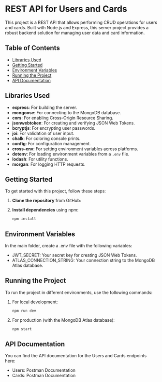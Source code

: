 # REST API for Users and Cards

This project is a REST API that allows performing CRUD operations for users and cards. Built with Node.js and Express, this server project provides a robust backend solution for managing user data and card information.

## Table of Contents

- [Libraries Used](#libraries-used)
- [Getting Started](#getting-started)
- [Environment Variables](#environment-variables)
- [Running the Project](#running-the-project)
- [API Documentation](#api-documentation)

## Libraries Used
- **express**: For building the server.
-  **mongoose**: For connecting to the MongoDB database.
-  **cors**: For enabling Cross-Origin Resource Sharing.
-  **jsonwebtoken**: For creating and verifying JSON Web Tokens.
- **bcryptjs**: For encrypting user passwords.
-  **joi**: For validation of user input.
- **chalk**: For coloring console prints.
- **config**: For configuration management.
- **cross-env**: For setting environment variables across platforms.
- **dotenv**: For loading environment variables from a `.env` file.
- **lodash**: For utility functions.
- **morgan**: For logging HTTP requests.

## Getting Started

To get started with this project, follow these steps:

1. **Clone the repository** from GitHub:

2. **Install dependencies** using npm:
   ```bash
   npm install
   
## Environment Variables
In the main folder, create a .env file with the following variables:
- JWT_SECRET: Your secret key for creating JSON Web Tokens.
- ATLAS_CONNECTION_STRING: Your connection string to the MongoDB Atlas database.

## Running the Project
To run the project in different environments, use the following commands:
1. For local development:
   ```bash
   npm run dev
2. For production (with the MongoDB Atlas database):
   ```bash
   npm start    
## API Documentation
You can find the API documentation for the Users and Cards endpoints here:

- Users: Postman Documentation
- Cards: Postman Documentation




